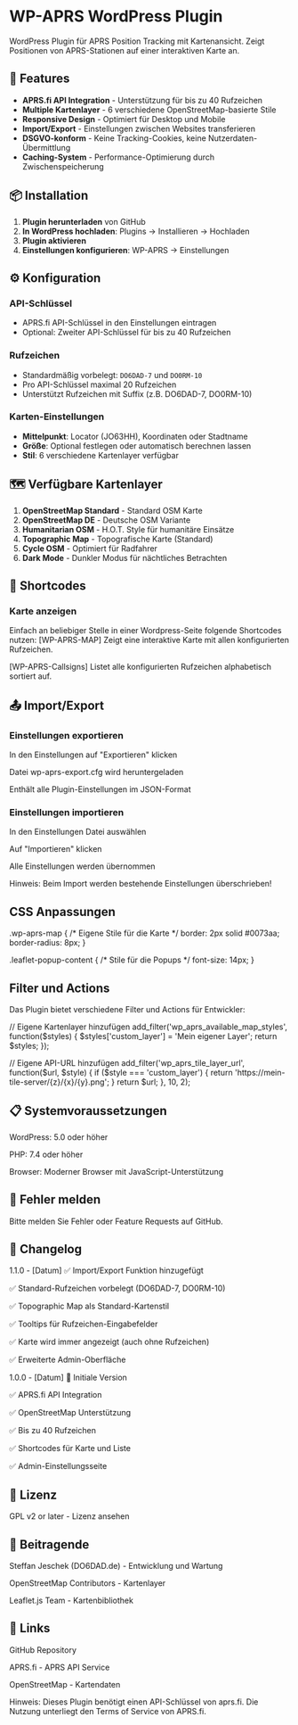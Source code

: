 # WP-APRS WordPress Plugin

WordPress Plugin für APRS Position Tracking mit Kartenansicht. Zeigt Positionen von APRS-Stationen auf einer interaktiven Karte an.

## 🚀 Features

- **APRS.fi API Integration** - Unterstützung für bis zu 40 Rufzeichen
- **Multiple Kartenlayer** - 6 verschiedene OpenStreetMap-basierte Stile
- **Responsive Design** - Optimiert für Desktop und Mobile
- **Import/Export** - Einstellungen zwischen Websites transferieren
- **DSGVO-konform** - Keine Tracking-Cookies, keine Nutzerdaten-Übermittlung
- **Caching-System** - Performance-Optimierung durch Zwischenspeicherung

## 📦 Installation

1. **Plugin herunterladen** von GitHub
2. **In WordPress hochladen**: Plugins → Installieren → Hochladen
3. **Plugin aktivieren**
4. **Einstellungen konfigurieren**: WP-APRS → Einstellungen

## ⚙️ Konfiguration

### API-Schlüssel
- APRS.fi API-Schlüssel in den Einstellungen eintragen
- Optional: Zweiter API-Schlüssel für bis zu 40 Rufzeichen

### Rufzeichen
- Standardmäßig vorbelegt: `DO6DAD-7` und `DO0RM-10`
- Pro API-Schlüssel maximal 20 Rufzeichen
- Unterstützt Rufzeichen mit Suffix (z.B. DO6DAD-7, DO0RM-10)

### Karten-Einstellungen
- **Mittelpunkt**: Locator (JO63HH), Koordinaten oder Stadtname
- **Größe**: Optional festlegen oder automatisch berechnen lassen
- **Stil**: 6 verschiedene Kartenlayer verfügbar

## 🗺️ Verfügbare Kartenlayer

1. **OpenStreetMap Standard** - Standard OSM Karte
2. **OpenStreetMap DE** - Deutsche OSM Variante
3. **Humanitarian OSM** - H.O.T. Style für humanitäre Einsätze
4. **Topographic Map** - Topografische Karte (Standard)
5. **Cycle OSM** - Optimiert für Radfahrer
6. **Dark Mode** - Dunkler Modus für nächtliches Betrachten

## 🔧 Shortcodes

### Karte anzeigen
Einfach an beliebiger Stelle in einer Wordpress-Seite folgende Shortcodes nutzen:
[WP-APRS-MAP]
Zeigt eine interaktive Karte mit allen konfigurierten Rufzeichen.

[WP-APRS-Callsigns]
Listet alle konfigurierten Rufzeichen alphabetisch sortiert auf.

## 📤 Import/Export
### Einstellungen exportieren
In den Einstellungen auf "Exportieren" klicken

Datei wp-aprs-export.cfg wird heruntergeladen

Enthält alle Plugin-Einstellungen im JSON-Format

### Einstellungen importieren
In den Einstellungen Datei auswählen

Auf "Importieren" klicken

Alle Einstellungen werden übernommen

Hinweis: Beim Import werden bestehende Einstellungen überschrieben!

## CSS Anpassungen
.wp-aprs-map {
    /* Eigene Stile für die Karte */
    border: 2px solid #0073aa;
    border-radius: 8px;
}

.leaflet-popup-content {
    /* Stile für die Popups */
    font-size: 14px;
}

## Filter und Actions
Das Plugin bietet verschiedene Filter und Actions für Entwickler:

// Eigene Kartenlayer hinzufügen
add_filter('wp_aprs_available_map_styles', function($styles) {
    $styles['custom_layer'] = 'Mein eigener Layer';
    return $styles;
});

// Eigene API-URL hinzufügen
add_filter('wp_aprs_tile_layer_url', function($url, $style) {
    if ($style === 'custom_layer') {
        return 'https://mein-tile-server/{z}/{x}/{y}.png';
    }
    return $url;
}, 10, 2);

## 📋 Systemvoraussetzungen
WordPress: 5.0 oder höher

PHP: 7.4 oder höher

Browser: Moderner Browser mit JavaScript-Unterstützung

## 🐛 Fehler melden
Bitte melden Sie Fehler oder Feature Requests auf GitHub.

## 🔄 Changelog
1.1.0 - [Datum]
✅ Import/Export Funktion hinzugefügt

✅ Standard-Rufzeichen vorbelegt (DO6DAD-7, DO0RM-10)

✅ Topographic Map als Standard-Kartenstil

✅ Tooltips für Rufzeichen-Eingabefelder

✅ Karte wird immer angezeigt (auch ohne Rufzeichen)

✅ Erweiterte Admin-Oberfläche

1.0.0 - [Datum]
🎉 Initiale Version

✅ APRS.fi API Integration

✅ OpenStreetMap Unterstützung

✅ Bis zu 40 Rufzeichen

✅ Shortcodes für Karte und Liste

✅ Admin-Einstellungsseite

## 📄 Lizenz
GPL v2 or later - Lizenz ansehen

## 👥 Beitragende
Steffan Jeschek (DO6DAD.de) - Entwicklung und Wartung

OpenStreetMap Contributors - Kartenlayer

Leaflet.js Team - Kartenbibliothek

## 🔗 Links
GitHub Repository

APRS.fi - APRS API Service

OpenStreetMap - Kartendaten

Hinweis: Dieses Plugin benötigt einen API-Schlüssel von aprs.fi. Die Nutzung unterliegt den Terms of Service von APRS.fi.

